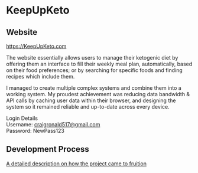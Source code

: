 # KeepUpKeto

## Website

https://KeepUpKeto.com
  
The website essentially allows users to manage their ketogenic diet by offering them an interface to fill their weekly meal plan, automatically, based on their food preferences; or by searching for specific foods and finding recipes which include them. 

I managed to create multiple complex systems and combine them into a working system. My proudest achievement was reducing data bandwidth & API calls by caching user data within their browser, and designing the system so it remained reliable and up-to-date across every device.
  
Login Details  
Username: craigronald517@gmail.com  
Password: NewPass123  

## Development Process

[A detailed description on how the project came to fruition](https://github.com/CraigRonald555/KeepUpKeto/blob/master/DevProcess.md)


